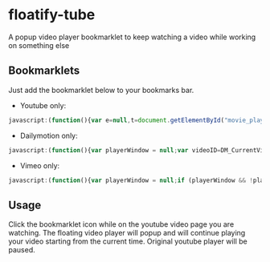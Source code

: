 # floatify-tube
A popup video player bookmarklet to keep watching a video while working on something else

## Bookmarklets
Just add the bookmarklet below to your bookmarks bar.

- Youtube only:
```javascript
javascript:(function(){var e=null,t=document.getElementById("movie_player"),a=t.getVideoData().video_id,r=t.getCurrentTime();e&&!e.closed?e.focus():(e=window.open("data:text/html,<html><body style='margin:0px !important'><div id='ytplayer' style='width:100% !important; height:100% !important'></div><script>var tag = document.createElement('script');tag.src = 'https://www.youtube.com/player_api';var firstScriptTag = document.getElementsByTagName('script')[0];firstScriptTag.parentNode.insertBefore(tag, firstScriptTag);var player;function onYouTubePlayerAPIReady() {player = new YT.Player('ytplayer', {height: '390',width: '640',videoId: '"+a+"',events: { 'onReady': onPlayerReady }});}function onPlayerReady(event) {event.target.playVideo();event.target.seekTo("+r+");}function stopVideo() {player.stopVideo();}</script></body></html>","Floatify-tube","scrollbars=no,resizable=yes,width=480,height=270"),t.pauseVideo())})();
```

- Dailymotion only:
```javascript
javascript:(function(){var playerWindow = null;var videoID=DM_CurrentVideoXID;var currentTimeHMS= document.querySelector(".dmp_TimeInfo-time").innerHTML;var p = currentTimeHMS.split(':'),s = 0, m = 1;while (p.length > 0) {s += m * parseInt(p.pop(), 10);m *= 60;};var currentTime=s;if (playerWindow && !playerWindow.closed) {playerWindow.focus();} else {playerWindow=window.open('http://www.dailymotion.com/embed/video/'+videoID+'?autoPlay=1&start='+currentTime,'Floatify-tube',"scrollbars=no,resizable=yes,width=480,height=270");};})();
```

- Vimeo only:
```javascript
javascript:(function(){var playerWindow = null;if (playerWindow && !playerWindow.closed) {playerWindow.focus();} else {playerWindow=window.open("data:text/html,<html><body style='margin:0px !important'><iframe src='https://player.vimeo.com/video/36881035#t=3m28s?api=1&autoplay=1&title=0&byline=0' width='640' height='360' frameborder='0' webkitallowfullscreen mozallowfullscreen allowfullscreen></iframe></body></html>",'Floatify-tube',"scrollbars=no,resizable=yes,width=480,height=270");};})();
```

## Usage
Click the bookmarklet icon while on the youtube video page you are watching. The floating video player will popup and will continue playing your video starting from the current time. Original youtube player will be paused.

